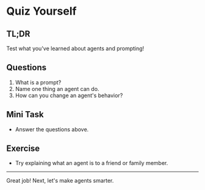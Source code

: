# Quiz Yourself
<!-- TOC -->

## TL;DR
Test what you've learned about agents and prompting!

## Questions
1. What is a prompt?
2. Name one thing an agent can do.
3. How can you change an agent's behavior?

## Mini Task
- Answer the questions above.

## Exercise
- Try explaining what an agent is to a friend or family member.

---
Great job! Next, let's make agents smarter.
